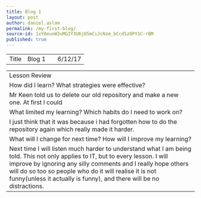 ```yaml
---
title: Blog 1
layout: post
author: daniel.aslam
permalink: /my-first-blog/
source-id: 1xYOeuoW3uMGIY3U6j65mCiJcNzm_bCcdSzOPt1C-rBM
published: true
---
```

<table>
  <tr>
    <td>Title</td>
    <td>Blog 1</td>
    <td></td>
    <td>6/12/17</td>
  </tr>
</table>


<table>
  <tr>
    <td>Lesson Review</td>
  </tr>
  <tr>
    <td>How did I learn? What strategies were effective?</td>
  </tr>
  <tr>
    <td>Mr Keen told us to delete our old repository and make a new one. At first I could</td>
  </tr>
  <tr>
    <td>What limited my learning? Which habits do I need to work on?</td>
  </tr>
  <tr>
    <td>I just think that it was because i had forgotten how to do the repository again which really made it harder.</td>
  </tr>
  <tr>
    <td>What will I change for next time? How will I improve my learning?</td>
  </tr>
  <tr>
    <td>Next time I will listen much harder to understand what I am being told. This not only applies to IT, but to every lesson. I will improve by ignoring any silly comments and I really hope others will do so too so people who do it will realise it is not funny(unless it actually is funny), and there will be no distractions.</td>
  </tr>
</table>


